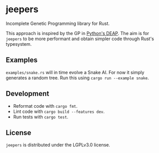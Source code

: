 # jeepers

Incomplete Genetic Programming library for Rust.

This approach is inspired by the GP in [Python's DEAP](https://github.com/DEAP/deap). The aim is for `jeepers` to be more performant and obtain simpler code through Rust's typesystem.

## Examples

`examples/snake.rs` will in time evolve a Snake AI. For now it simply generates a random tree. Run this using `cargo run --example snake`.

## Development

* Reformat code with `cargo fmt`.
* Lint code with `cargo build --features dev`.
* Run tests with `cargo test`.

## License

`jeepers` is distributed under the LGPLv3.0 license.
